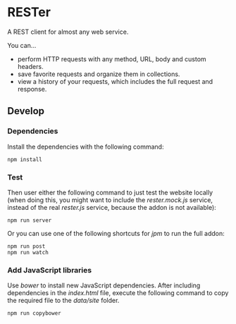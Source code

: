# RESTer

A REST client for almost any web service.

You can...

* perform HTTP requests with any method, URL, body and custom headers.
* save favorite requests and organize them in collections.
* view a history of your requests, which includes the full request and response.

## Develop

### Dependencies

Install the dependencies with the following command:

    npm install

### Test

Then user either the following command to just test the website locally (when doing this, you might want to include the *rester.mock.js* service, instead of the real *rester.js* service, because the addon is not available):

    npm run server

Or you can use one of the following shortcuts for *jpm* to run the full addon:

    npm run post
    npm run watch

### Add JavaScript libraries

Use *bower* to install new JavaScript dependencies. After including dependencies in the *index.html* file, execute the following command to copy the required file to the *data/site* folder.

    npm run copybower
